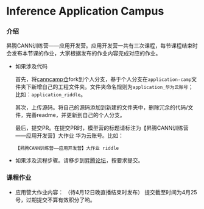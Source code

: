 # Inference Application Campus

### 介绍
昇腾CANN训练营——应用开发营。应用开发营一共有三次课程，每节课程结束时会发布本节课的作业，大家根据发布的作业内容完成对应的作业。
- 如果涉及代码
    
    首先，将[canncamp仓](https://gitee.com/echo_lin/canncamp/tree/master)fork到个人分支，基于个人分支在`application-camp`文件夹下新增自己的工程文件夹。文件夹命名规则为`application_华为云账号`；比如：`application_riddle`。

    其次，上传源码。将自己的源码添加到新建的文件夹中，删除冗余的代码/文件，完善readme，并更新到自己的个人分支。

    最后，提交PR。在提交PR时，模型营的标题请标注为【昇腾CANN训练营——应用开发营】大作业 华为云账号。比如：
    ```
    【昇腾CANN训练营——应用开发营】大作业 riddle
    ```
    
- 如果涉及流程步骤。请移步到[昇腾论坛](https://bbs.huaweicloud.com/forum/thread-113294-1-1.html)，按要求提交。

### 课程作业

- 应用营大作业内容：
（待4月12日晚直播结束时发布）
提交截至时间为4月25号，过期提交不算有效积分了哟。

